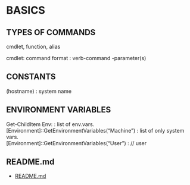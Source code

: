 # BASICS

## TYPES OF COMMANDS

cmdlet, function, alias  

cmdlet: command format : verb-command <object> -parameter(s)  
  
  
## CONSTANTS
(hostname) : system name  
  
## ENVIRONMENT VARIABLES  
Get-ChildItem Env:	: list of env.vars.  
[Environment]::GetEnvironmentVariables(“Machine”)	: list of only system vars.  
[Environment]::GetEnvironmentVariables(“User”) 	: // user  

## README.md  
*	[README.md](./README.md)  

